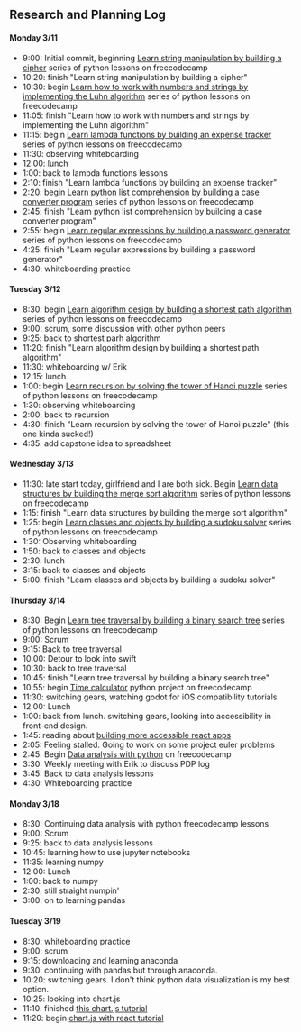 ## Research and Planning Log

#### Monday 3/11
* 9:00: Initial commit, beginning [Learn string manipulation by building a cipher](https://www.freecodecamp.org/learn/scientific-computing-with-python/) series of python lessons on freecodecamp
* 10:20: finish "Learn string manipulation by building a cipher"
* 10:30: begin [Learn how to work with numbers and strings by implementing the Luhn algorithm](https://www.freecodecamp.org/learn/scientific-computing-with-python/learn-how-to-work-with-numbers-and-strings-by-implementing-the-luhn-algorithm/step-1) series of python lessons on freecodecamp
* 11:05: finish "Learn how to work with numbers and strings by implementing the Luhn algorithm"
* 11:15: begin [Learn lambda functions by building an expense tracker](https://www.freecodecamp.org/learn/scientific-computing-with-python/learn-lambda-functions-by-building-an-expense-tracker/step-1) series of python lessons on freecodecamp
* 11:30: observing whiteboarding
* 12:00: lunch
* 1:00: back to lambda functions lessons
* 2:10: finish "Learn lambda functions by building an expense tracker"
* 2:20: begin [Learn python list comprehension by building a case converter program](https://www.freecodecamp.org/learn/scientific-computing-with-python/learn-list-comprehension-by-building-a-case-converter-program/step-1) series of python lessons on freecodecamp
* 2:45: finish "Learn python list comprehension by building a case converter program"
* 2:55: begin [Learn regular expressions by building a password generator](https://www.freecodecamp.org/learn/scientific-computing-with-python/learn-regular-expressions-by-building-a-password-generator/step-1) series of python lessons on freecodecamp
* 4:25: finish "Learn regular expressions by building a password generator"
* 4:30: whiteboarding practice

#### Tuesday 3/12
* 8:30: begin [Learn algorithm design by building a shortest path algorithm](https://www.freecodecamp.org/learn/scientific-computing-with-python/#learn-algorithm-design-by-building-a-shortest-path-algorithm) series of python lessons on freecodecamp
* 9:00: scrum, some discussion with other python peers
* 9:25: back to shortest parh algorithm
* 11:20: finish "Learn algorithm design by building a shortest path algorithm"
* 11:30: whiteboarding w/ Erik
* 12:15: lunch
* 1:00: begin [Learn recursion by solving the tower of Hanoi puzzle](https://www.freecodecamp.org/learn/scientific-computing-with-python/#learn-recursion-by-solving-the-tower-of-hanoi-puzzle) series of python lessons on freecodecamp
* 1:30: observing whiteboarding
* 2:00: back to recursion
* 4:30: finish "Learn recursion by solving the tower of Hanoi puzzle" (this one kinda sucked!)
* 4:35: add capstone idea to spreadsheet

#### Wednesday 3/13
* 11:30: late start today, girlfriend and I are both sick. Begin [Learn data structures by building the merge sort algorithm](https://www.freecodecamp.org/learn/scientific-computing-with-python/learn-data-structures-by-building-the-merge-sort-algorithm/step-1) series of python lessons on freecodecamp
* 1:15: finish "Learn data structures by building the merge sort algorithm"
* 1:25: begin [Learn classes and objects by building a sudoku solver](https://www.freecodecamp.org/learn/scientific-computing-with-python/#learn-classes-and-objects-by-building-a-sudoku-solver) series of python lessons on freecodecamp
* 1:30: Observing whiteboarding
* 1:50: back to classes and objects
* 2:30: lunch
* 3:15: back to classes and objects
* 5:00: finish "Learn classes and objects by building a sudoku solver"

#### Thursday 3/14
* 8:30: Begin [Learn tree traversal by building a binary search tree](https://www.freecodecamp.org/learn/scientific-computing-with-python/#learn-tree-traversal-by-building-a-binary-search-tree) series of python lessons on freecodecamp
* 9:00: Scrum
* 9:15: Back to tree traversal
* 10:00: Detour to look into swift
* 10:30: back to tree traversal
* 10:45: finish "Learn tree traversal by building a binary search tree"
* 10:55: begin [Time calculator](https://www.freecodecamp.org/learn/scientific-computing-with-python/scientific-computing-with-python-projects/time-calculator) python project on freecodecamp
* 11:30: switching gears, watching godot for iOS compatibility tutorials
* 12:00: Lunch
* 1:00: back from lunch. switching gears, looking into accessibility in front-end design.
* 1:45: reading about [building more accessible react apps](https://www.freecodecamp.org/news/react-accessibility-tools-build-accessible-react-apps/)
* 2:05: Feeling stalled.  Going to work on some project euler problems
* 2:45: Begin [Data analysis with python](https://www.freecodecamp.org/learn/data-analysis-with-python/) on freecodecamp
* 3:30: Weekly meeting with Erik to discuss PDP log
* 3:45: Back to data analysis lessons
* 4:30: Whiteboarding practice

#### Monday 3/18
* 8:30: Continuing data analysis with python freecodecamp lessons
* 9:00: Scrum
* 9:25: back to data analysis lessons
* 10:45: learning how to use jupyter notebooks
* 11:35: learning numpy
* 12:00: Lunch
* 1:00: back to numpy
* 2:30: still straight numpin'
* 3:00: on to learning pandas

#### Tuesday 3/19
* 8:30: whiteboarding practice
* 9:00: scrum
* 9:15: downloading and learning anaconda
* 9:30: continuing with pandas but through anaconda.
* 10:20: switching gears. I don't think python data visualization is my best option.
* 10:25: looking into chart.js
* 11:10: finished [this chart.js tutorial](https://www.chartjs.org/docs/latest/getting-started/usage.html)
* 11:20: begin [chart.js with react tutorial](https://blog.logrocket.com/using-chart-js-react/)